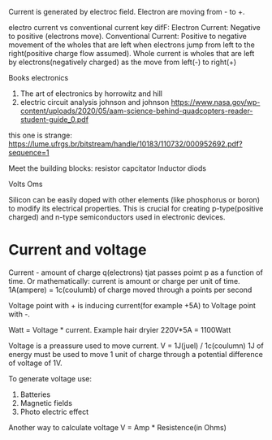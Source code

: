 Current is generated by electroc field.
Electron are moving from - to +.

electro current vs conventional current
key difF:
Electron Current: Negative to positive (electrons move).
Conventional Current: Positive to negative movement of the wholes that are left when electrons jump from left to the right(positive charge flow assumed).
Whole current is wholes that are left by electrons(negatively charged) as the move from left(-) to right(+)

Books electronics

1. The art of electronics by horrowitz and hill
2. electric circuit analysis johnson and johnson
   https://www.nasa.gov/wp-content/uploads/2020/05/aam-science-behind-quadcopters-reader-student-guide_0.pdf

this one is strange:
https://lume.ufrgs.br/bitstream/handle/10183/110732/000952692.pdf?sequence=1

Meet the building blocks:
resistor
capcitator
Inductor
diods

Volts
Oms

Silicon can be easily doped with other elements (like phosphorus or boron) to modify its electrical properties. This is crucial for creating p-type(positive charged) and n-type semiconductors used in electronic devices.

# Current and voltage

Current - amount of charge q(electrons) tjat passes poimt p as a function of time. Or mathematically: current is amount or charge per unit of time.
1A(ampere) = 1c(coulumb) of charge moved through a points per second

Voltage point with + is inducing current(for example +5A) to Voltage point with -.

Watt = Voltage * current.
Example hair dryier
220V*5A = 1100Watt

Voltage is a preassure used to move current.
V = 1J(juel) / 1c(coulumn)
1J of energy must be used to move 1 unit of charge through a potential difference of voltage of 1V.

To generate voltage use:

1. Batteries
2. Magnetic fields
3. Photo electric effect

Another way to calculate voltage
V = Amp \* Resistence(in Ohms)
